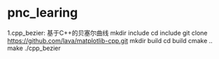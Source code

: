 # pnc_learing

1.cpp_bezier: 基于C++的贝塞尔曲线
    mkdir include
    cd include
    git clone https://github.com/lava/matplotlib-cpp.git
    mkdir build
    cd build
    cmake ..
    make
    ./cpp_bezier

